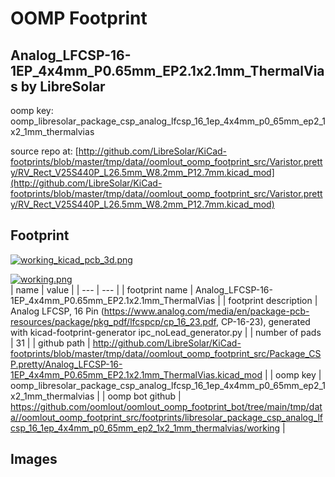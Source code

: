 # OOMP Footprint  
## Analog_LFCSP-16-1EP_4x4mm_P0.65mm_EP2.1x2.1mm_ThermalVias  by LibreSolar  
  
oomp key: oomp_libresolar_package_csp_analog_lfcsp_16_1ep_4x4mm_p0_65mm_ep2_1x2_1mm_thermalvias  
  
source repo at: [http://github.com/LibreSolar/KiCad-footprints/blob/master/tmp/data//oomlout_oomp_footprint_src/Varistor.pretty/RV_Rect_V25S440P_L26.5mm_W8.2mm_P12.7mm.kicad_mod](http://github.com/LibreSolar/KiCad-footprints/blob/master/tmp/data//oomlout_oomp_footprint_src/Varistor.pretty/RV_Rect_V25S440P_L26.5mm_W8.2mm_P12.7mm.kicad_mod)  
## Footprint  
  
[![working_kicad_pcb_3d.png](working_kicad_pcb_3d_600.png)](working_kicad_pcb_3d.png)  
  
[![working.png](working_600.png)](working.png)  
| name | value | 
| --- | --- | 
| footprint name | Analog_LFCSP-16-1EP_4x4mm_P0.65mm_EP2.1x2.1mm_ThermalVias | 
| footprint description | Analog  LFCSP, 16 Pin (https://www.analog.com/media/en/package-pcb-resources/package/pkg_pdf/lfcspcp/cp_16_23.pdf, CP-16-23), generated with kicad-footprint-generator ipc_noLead_generator.py | 
| number of pads | 31 | 
| github path | http://github.com/LibreSolar/KiCad-footprints/blob/master/tmp/data//oomlout_oomp_footprint_src/Package_CSP.pretty/Analog_LFCSP-16-1EP_4x4mm_P0.65mm_EP2.1x2.1mm_ThermalVias.kicad_mod | 
| oomp key | oomp_libresolar_package_csp_analog_lfcsp_16_1ep_4x4mm_p0_65mm_ep2_1x2_1mm_thermalvias | 
| oomp bot github | https://github.com/oomlout/oomlout_oomp_footprint_bot/tree/main/tmp/data//oomlout_oomp_footprint_src/footprints/libresolar_package_csp_analog_lfcsp_16_1ep_4x4mm_p0_65mm_ep2_1x2_1mm_thermalvias/working | 
## Images  
